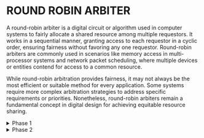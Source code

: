 # ROUND ROBIN ARBITER

A round-robin arbiter is a digital circuit or algorithm used in computer systems to fairly allocate a shared resource among multiple requestors. It works in a sequential manner, granting access to each requestor in a cyclic order, ensuring fairness without favoring any one requestor. Round-robin arbiters are commonly used in scenarios like memory access in multi-processor systems and network packet scheduling, where multiple devices or entities contend for access to a common resource.

While round-robin arbitration provides fairness, it may not always be the most efficient or suitable method for every application. Some systems require more complex arbitration strategies to address specific requirements or priorities. Nonetheless, round-robin arbiters remain a fundamental concept in digital design for achieving equitable resource sharing.


<details><summary>Phase 1</summary>
   
__1. Create the files:__
   
![image](https://github.com/Navya-tayi/pes_rr_arbiter/assets/79205242/fd2e38ab-6ff5-409e-8580-45c13f37b907.png)

__2. Waveform (pre-synthesis):__

![image](https://github.com/Navya-tayi/pes_rr_arbiter/assets/79205242/b89d35b3-5f8a-4f57-907c-c7626f41768f.png)

YOSYS:

__3. Open yosys where the verilog files are present:__

![image](https://github.com/Navya-tayi/pes_rr_arbiter/assets/79205242/77580f96-f90d-491f-bfba-d12a635edc60.png)


![image](https://github.com/Navya-tayi/pes_rr_arbiter/assets/79205242/6a7e3535-b118-4e58-aaef-ad46193da4c0.png)

synthesis:

![image](https://github.com/Navya-tayi/pes_rr_arbiter/assets/79205242/56c30750-9cd8-41d2-b0b2-069546e5633f.png)


![image](https://github.com/Navya-tayi/pes_rr_arbiter/assets/79205242/3c32c520-f6ee-4076-9142-0fbc608016b4.png)

__4. ABC:__

![image](https://github.com/Navya-tayi/pes_rr_arbiter/assets/79205242/5c2d69a9-6f1e-48e2-9ab8-018c8fc74cd8.png)

![image](https://github.com/Navya-tayi/pes_rr_arbiter/assets/79205242/0d6e5721-f6c5-4f8d-9261-f97165ad9edb.png)

__5. show:__

![image](https://github.com/Navya-tayi/pes_rr_arbiter/assets/79205242/b2cf5b41-26b7-47cc-b4d1-173670a26c15.png)

![image](https://github.com/Navya-tayi/pes_rr_arbiter/assets/79205242/1e8a4701-1061-4240-9484-c525d7d7e8a2.png)

__6. Generating netlist:__

![image](https://github.com/Navya-tayi/pes_rr_arbiter/assets/79205242/677c45e8-f673-41ba-a1d2-6fbcc1129a65.png)


![image](https://github.com/Navya-tayi/pes_rr_arbiter/assets/79205242/212d9c74-da12-4380-8401-399ea49386f5.png)

__7. Concise netlist file:__

![image](https://github.com/Navya-tayi/pes_rr_arbiter/assets/79205242/d19ce7d8-fee7-4467-8d38-4a96c5d5cd00.png)

![image](https://github.com/Navya-tayi/pes_rr_arbiter/assets/79205242/3e7acee3-425c-4121-bb0e-05fcef986cf0.png)

I used the original netlist file itself to generate the GLS waveform sinc eusing the concise file was not working properly

__8. GLS (Gate level synthesis) waveform:__

Use the generated netlist file to get the GLS waveform and compare with the pre-synthesis waveform

![image](https://github.com/Navya-tayi/pes_rr_arbiter/assets/79205242/4ab29d70-ca7d-4351-a6cb-1307bfc8a7e3)

pre-synthesys waveform (for comparision):

![image](https://github.com/Navya-tayi/pes_rr_arbiter/assets/79205242/b89d35b3-5f8a-4f57-907c-c7626f41768f.png)

The above warnings did not affect the waveforms.

![image](https://github.com/Navya-tayi/pes_rr_arbiter/assets/79205242/13e5d330-81aa-4009-92fc-6669d7ac933a.png)

__The GLS and pre-synthesis waveform match.__

</details>


<details><summary>Phase 2</summary>
   
# Physical Design

<details><summary>Steps after Installation</summary>
   
__successful openlane installation:__

![image](https://github.com/Navya-tayi/pes_rr_arbiter/assets/79205242/f0ce46f3-5c05-4f7e-84d9-1774112695cc)

__After installation__

![image](https://github.com/Navya-tayi/pes_rr_arbiter/assets/79205242/92c7fc06-0e9b-4285-819a-9a99bcf3894f)


__In a new tab:__

![image](https://github.com/Navya-tayi/pes_rr_arbiter/assets/79205242/80051c9a-bf1b-4368-9dcb-2b4bcb39da6a)


![image](https://github.com/Navya-tayi/pes_rr_arbiter/assets/79205242/f6204385-38cf-48e9-b83e-41d1d36aee04)

__Modify config.json file in the design directory__

![image](https://github.com/Navya-tayi/pes_rr_arbiter/assets/79205242/26ba25bc-eb43-4386-b548-168d4e0dfa09)

</details>

<details><summary>Synthesis</summary>
   
__run_synthesis:__

![image](https://github.com/Navya-tayi/pes_rr_arbiter/assets/79205242/d4960d44-e15c-4fbf-ad3f-93f4b8cdba43)

__summary report:__

![image](https://github.com/Navya-tayi/pes_rr_arbiter/assets/79205242/a44ce181-a325-480c-96ec-cb35ae60f24c)

</details>


<details><summary>Floorplan</summary>

__run_floorplan:__

![image](https://github.com/Navya-tayi/pes_rr_arbiter/assets/79205242/8fad6a53-85a4-4ab4-87df-d3153617f851)


![image](https://github.com/Navya-tayi/pes_rr_arbiter/assets/79205242/43699c2a-f66c-4dbc-9862-b6318e1939e7)

__floorplan:__

![image](https://github.com/Navya-tayi/pes_rr_arbiter/assets/79205242/d730e5c0-eacb-49d8-9a36-58975927fded)

</details>


<details><summary>Placement</summary>

__run_placement:__

![image](https://github.com/Navya-tayi/pes_rr_arbiter/assets/79205242/59ff45f6-5032-479c-929c-08e31ab2beba)

__placement:__

![image](https://github.com/Navya-tayi/pes_rr_arbiter/assets/79205242/7da41c98-da20-46b7-a759-a2baee6ea0fd)

</details>


<details><summary>Clock Tree Sythesis & Routing</summary>
   
__run_cts:__

![image](https://github.com/Navya-tayi/pes_rr_arbiter/assets/79205242/9532750a-d7f3-4c1f-b980-6e2f1335c9b1)

__gen_pdn:__

![image](https://github.com/Navya-tayi/pes_rr_arbiter/assets/79205242/c38ebdcd-53da-49db-9298-fc6beb0398b1)

__Routing:__

![image](https://github.com/Navya-tayi/pes_rr_arbiter/assets/79205242/c5cb7300-350d-4342-9352-0212fb4a4d76)

![image](https://github.com/Navya-tayi/pes_rr_arbiter/assets/79205242/a0d7eaa5-6e25-45ee-ad04-b1045e276b8c)

![image](https://github.com/Navya-tayi/pes_rr_arbiter/assets/79205242/35bc44b8-d99f-48a6-b591-66b37c909be1)

</details>

<details><summary>Errors & Resolution</summary>
   
__Errors faced:__

![image](https://github.com/Navya-tayi/pes_rr_arbiter/assets/79205242/03ce3aea-aaaa-4325-9101-04c20bed7270)

__To resolve it:__

In the configuration files, go to floorplan.tcl

Increase the die area and run_floorplan again:

![image](https://github.com/Navya-tayi/pes_rr_arbiter/assets/79205242/64763719-07a9-41f6-becc-ef0501704463)

</details>
</details>




















